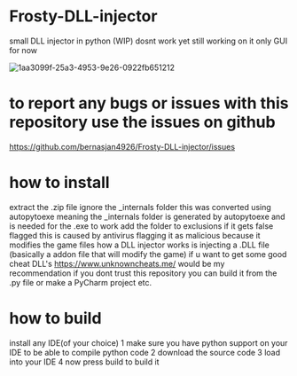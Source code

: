 # Frosty-DLL-injector
small DLL injector 
in python 
(WIP)
dosnt work yet still working on it
only GUI for now


![1aa3099f-25a3-4953-9e26-0922fb651212](https://github.com/user-attachments/assets/fe04d53a-ddbc-4a5b-9ab8-e7ca84cc2e3b)



# to report any bugs or issues with this repository use the issues on github
https://github.com/bernasjan4926/Frosty-DLL-injector/issues





# how to install
extract the .zip file
ignore the _internals folder
this was converted using autopytoexe meaning the _internals folder is generated by autopytoexe and is needed for the .exe to work
add the folder to exclusions if it gets false flagged this is caused by antivirus flagging it as malicious because it modifies the game files
how a DLL injector works is injecting a .DLL file (basically a addon file that will modify the game)
if u want to get some good cheat DLL's
https://www.unknowncheats.me/ would be my recommendation
if you dont trust this repository you can build it from the .py file or make a PyCharm project etc.
# how to build
install any IDE(of your choice)
1 make sure you have python support on your IDE to be able to compile python code
2 download the source code
3 load into your IDE 
4 now press build to build it
